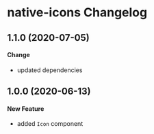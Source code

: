 # native-icons Changelog

## 1.1.0 (2020-07-05)

#### Change

- updated dependencies

## 1.0.0 (2020-06-13)

#### New Feature

- added `Icon` component

